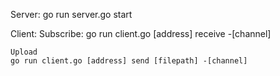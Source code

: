 Server:
go run server.go start

Client:
    Subscribe:
    go run client.go [address] receive -[channel]

    Upload
    go run client.go [address] send [filepath] -[channel]
